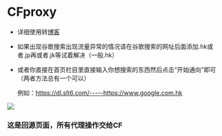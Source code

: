 # CFproxy

* 详细使用转[博客](https://bk.shunleite.com/post-51.html)

* 如果出现谷歌搜索出现流量异常的情况请在谷歌搜索的网址后面添加.hk或者.jp再或者.jk等试着解决（一般.hk）
  
* 或者你直接在首页栏目里直接输入你想搜索的东西然后点击“开始通向”即可（两者方法总有一个可以）

  例如：https://dl.slt6.com/-----https://www.google.com.hk
  
![](https://i.loli.net/2020/03/20/zQVJeTR1m8Ob5nY.jpg)

### 这是回源页面，所有代理操作交给CF
